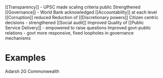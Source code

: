 [[Transparency]] - UPSC made scaling criteria public
Strengthened [[Governance]] - World Bank acknowledged
[[Accountability]] at each level
[[Corruption]] reduced
Reduction of [[Discretionary powers]]
Citizen centric decisions - strengthened [[Social audit]]
Improved Quality of [[Public Service Delivery]] - empowered to raise questions
Improved govt-public relations - govt more responsive, fixed loopholes in governance mechanisms
# Examples
Adarsh
2G
Commonwealth
